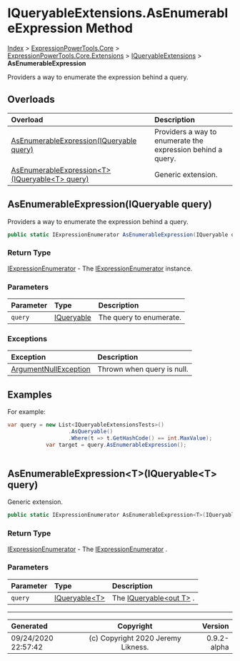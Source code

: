 ﻿# IQueryableExtensions.AsEnumerableExpression Method

[Index](../index.md) > [ExpressionPowerTools.Core](ExpressionPowerTools.Core.a.md) > [ExpressionPowerTools.Core.Extensions](ExpressionPowerTools.Core.Extensions.n.md) > [IQueryableExtensions](ExpressionPowerTools.Core.Extensions.IQueryableExtensions.cs.md) > **AsEnumerableExpression**

Providers a way to enumerate the expression behind a query.

## Overloads

| Overload | Description |
| :-- | :-- |
| [AsEnumerableExpression(IQueryable query)](#asenumerableexpressioniqueryable-query) | Providers a way to enumerate the expression behind a query. |
| [AsEnumerableExpression&lt;T>(IQueryable&lt;T> query)](#asenumerableexpressiontiqueryablet-query) | Generic extension. |
## AsEnumerableExpression(IQueryable query)

Providers a way to enumerate the expression behind a query.

```csharp
public static IExpressionEnumerator AsEnumerableExpression(IQueryable query)
```

### Return Type

 [IExpressionEnumerator](ExpressionPowerTools.Core.Signatures.IExpressionEnumerator.i.md)  - The [IExpressionEnumerator](ExpressionPowerTools.Core.Signatures.IExpressionEnumerator.i.md) instance.

### Parameters

| Parameter | Type | Description |
| :-- | :-- | :-- |
| `query` | [IQueryable](https://docs.microsoft.com/dotnet/api/system.linq.iqueryable) | The query to enumerate. |

### Exceptions

| Exception | Description |
| :-- | :-- |
| [ArgumentNullException](https://docs.microsoft.com/dotnet/api/system.argumentnullexception) | Thrown when query is null. |

## Examples

For example:

```csharp
var query = new List<IQueryableExtensionsTests>()
                   .AsQueryable()
                   .Where(t => t.GetHashCode() == int.MaxValue);
            var target = query.AsEnumerableExpression();
            
```

## AsEnumerableExpression&lt;T>(IQueryable&lt;T> query)

Generic extension.

```csharp
public static IExpressionEnumerator AsEnumerableExpression<T>(IQueryable<T> query)
```

### Return Type

 [IExpressionEnumerator](ExpressionPowerTools.Core.Signatures.IExpressionEnumerator.i.md)  - The [IExpressionEnumerator](ExpressionPowerTools.Core.Signatures.IExpressionEnumerator.i.md) .

### Parameters

| Parameter | Type | Description |
| :-- | :-- | :-- |
| `query` | [IQueryable&lt;T>](https://docs.microsoft.com/dotnet/api/system.linq.iqueryable-1) | The [IQueryable&lt;out T>](https://docs.microsoft.com/dotnet/api/system.linq.iqueryable-1) . |



---

| Generated | Copyright | Version |
| :-- | :-: | --: |
| 09/24/2020 22:57:42 | (c) Copyright 2020 Jeremy Likness. | 0.9.2-alpha |
